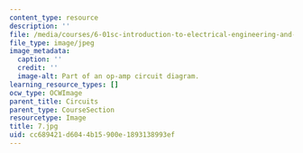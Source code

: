```yaml
---
content_type: resource
description: ''
file: /media/courses/6-01sc-introduction-to-electrical-engineering-and-computer-science-i-spring-2011/cc689421d6044b15900e1893138993ef_7.jpg
file_type: image/jpeg
image_metadata:
  caption: ''
  credit: ''
  image-alt: Part of an op-amp circuit diagram.
learning_resource_types: []
ocw_type: OCWImage
parent_title: Circuits
parent_type: CourseSection
resourcetype: Image
title: 7.jpg
uid: cc689421-d604-4b15-900e-1893138993ef
---
```

